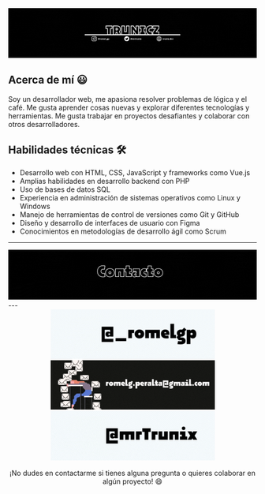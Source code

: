 <div>
  <img src="./src/background.gif" style="width=100%;">
</div>

## Acerca de mí 😃

Soy un desarrollador web, me apasiona resolver problemas de lógica y el café. Me gusta aprender cosas nuevas y explorar diferentes tecnologías y herramientas. Me gusta trabajar en proyectos desafiantes y colaborar con otros desarrolladores.

## Habilidades técnicas 🛠

- Desarrollo web con HTML, CSS, JavaScript y frameworks como Vue.js
- Amplias habilidades en desarrollo backend con PHP
- Uso de bases de datos SQL
- Experiencia en administración de sistemas operativos como Linux y Windows
- Manejo de herramientas de control de versiones como Git y GitHub
- Diseño y desarrollo de interfaces de usuario con Figma
- Conocimientos en metodologías de desarrollo ágil como Scrum

---

<a href="mailto:romelg.peralta@gmail.com" align="center">
<img src="./src/contacto.gif" style="width=100%;">
</a>
---
<div align="center">
    <a href="https://www.instagram.com/_romelgp/" alt="instagram">
      <img src="./src/instagram.gif">
    </a>
    <a href="mailto:romelg.peralta@gmail.com" alt="mail">
      <img src="./src/mail.gif">
    </a>
    <a href="https://twitter.com/MrTrunix" alt="twitter">
      <img src="./src/twitter.gif">
    </a>
</div>

<p align="center" height="50px">
¡No dudes en contactarme si tienes alguna pregunta o quieres colaborar en algún proyecto! 😄
</p>

